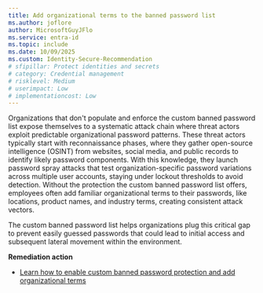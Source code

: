 ```yaml
---
title: Add organizational terms to the banned password list
ms.author: joflore
author: MicrosoftGuyJFlo
ms.service: entra-id
ms.topic: include
ms.date: 10/09/2025
ms.custom: Identity-Secure-Recommendation
# sfipillar: Protect identities and secrets
# category: Credential management
# risklevel: Medium
# userimpact: Low
# implementationcost: Low
---
```

Organizations that don't populate and enforce the custom banned password list expose themselves to a systematic attack chain where threat actors exploit predictable organizational password patterns. These threat actors typically start with reconnaissance phases, where they gather open-source intelligence (OSINT) from websites, social media, and public records to identify likely password components. With this knowledge, they launch password spray attacks that test organization-specific password variations across multiple user accounts, staying under lockout thresholds to avoid detection. Without the protection the custom banned password list offers, employees often add familiar organizational terms to their passwords, like locations, product names, and industry terms, creating consistent attack vectors. 

The custom banned password list helps organizations plug this critical gap to prevent easily guessed passwords that could lead to initial access and subsequent lateral movement within the environment.

**Remediation action**

- [Learn how to enable custom banned password protection and add organizational terms](/entra/identity/authentication/tutorial-configure-custom-password-protection)
